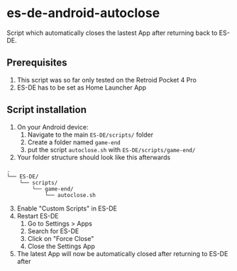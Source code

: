 # es-de-android-autoclose
Script which automatically closes the lastest App after returning back to ES-DE.

## Prerequisites
1. This script was so far only tested on the Retroid Pocket 4 Pro
2. ES-DE has to be set as Home Launcher App

## Script installation
1. On your Android device:
    1. Navigate to the main `ES-DE/scripts/` folder
    2. Create a folder named `game-end`
    3. put the script `autoclose.sh` with `ES-DE/scripts/game-end/`
2. Your folder structure should look like this afterwards
```
.
└── ES-DE/
    └── scripts/
        └── game-end/
            └── autoclose.sh
```
3. Enable "Custom Scripts" in ES-DE
4. Restart ES-DE
    1. Go to Settings > Apps
    2. Search for ES-DE
    3. Click on "Force Close"
    4. Close the Settings App
5. The latest App will now be automatically closed after returning to ES-DE after



